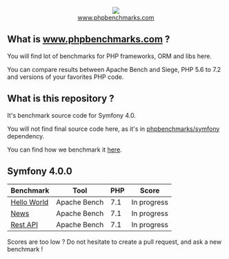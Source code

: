 <p align="center">
  <img src="http://www.phpbenchmarks.com/images/logo_github.png">
  <br>
  <a href="http://www.phpbenchmarks.com" target="_blank">www.phpbenchmarks.com</a>
</p>

## What is www.phpbenchmarks.com ?

You will find lot of benchmarks for PHP frameworks, ORM and libs here.

You can compare results between Apache Bench and Siege, PHP 5.6 to 7.2 and versions of your favorites PHP code.

## What is this repository ?

It's benchmark source code for Symfony 4.0.

You will not find final source code here, as it's in [phpbenchmarks/symfony](https://github.com/phpbenchmarks/symfony/tree/1.0.0) dependency.

You can find how we benchmark it [here](http://www.phpbenchmarks.com/en/benchmark-protocol).

## Symfony 4.0.0

Benchmark | Tool | PHP | Score
--------- | ---- | --- | -----
[Hello World](http://www.phpbenchmarks.com/en/benchmark/apache-bench/php-7.1/symfony-4.0.html#benchmark-hello-world) | Apache Bench | 7.1 | In progress
[News](http://www.phpbenchmarks.com/en/benchmark/apache-bench/php-7.1/symfony-4.0.html#benchmark-news) | Apache Bench | 7.1 | In progress
[Rest API](http://www.phpbenchmarks.com/en/benchmark/apache-bench/php-7.1/symfony-4.0.html#benchmark-rest) | Apache Bench | 7.1 | In progress

Scores are too low ? Do not hesitate to create a pull request, and ask a new benchmark !
